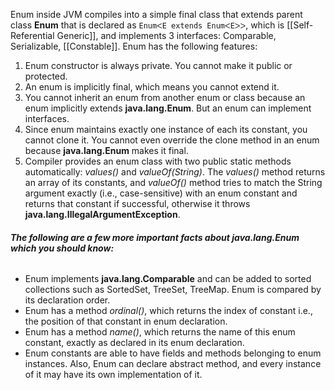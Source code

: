 Enum inside JVM compiles into a simple final class that extends parent class **Enum** that is declared as `EnumᐸE extends EnumᐸEᐳᐳ`, which is [[Self-Referential Generic]], and implements 3 interfaces: Comparable, Serializable, [[Constable]]. Enum has the following features:<br>
1. Enum constructor is always private. You cannot make it public or protected.
2. An enum is implicitly final, which means you cannot extend it.
3. You cannot inherit an enum from another enum or class because an enum implicitly extends **java.lang.Enum**. But an enum can implement interfaces.
4. Since enum maintains exactly one instance of each its constant, you cannot clone it. You cannot even override the clone method in an enum because **java.lang.Enum** makes it final.
5. Compiler provides an enum class with two public static methods automatically: *values()* and *valueOf(String)*. The *values()* method returns an array of its constants, and *valueOf()* method tries to match the String argument exactly (i.e., case-sensitive) with an enum constant and returns that constant if successful, otherwise it throws **java.lang.IllegalArgumentException**. 
###### **The following are a few more important facts about java.lang.Enum which you should know:** 
- Enum implements **java.lang.Comparable** and can be added to sorted collections such as SortedSet, TreeSet, TreeMap. Enum is compared by its declaration order.
- Enum has a method *ordinal()*, which returns the index of constant i.e., the position of that constant in enum declaration.
- Enum has a method *name()*, which returns the name of this enum constant, exactly as declared in its enum declaration.
- Enum constants are able to have fields and methods belonging to enum instances. Also, Enum can declare abstract method, and every instance of it may have its own implementation of it. 
